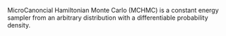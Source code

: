 MicroCanoncial Hamiltonian Monte Carlo (MCHMC) is a constant energy sampler from an arbitrary distribution with a differentiable probability density.
